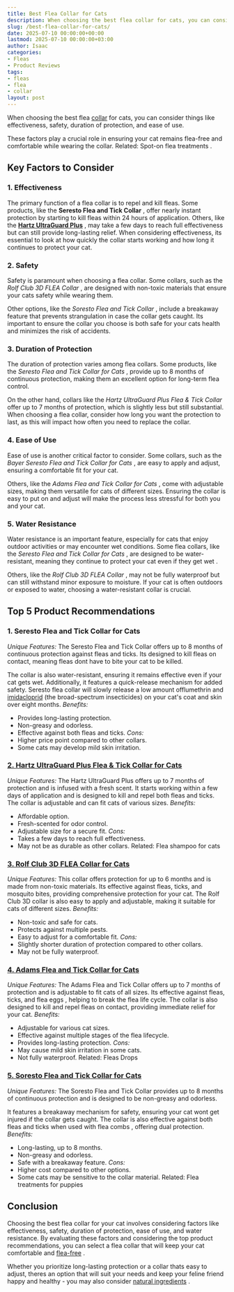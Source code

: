 ```yaml
---
title: Best Flea Collar for Cats
description: When choosing the best flea collar for cats, you can consider things like effectiveness, safety, duration of protection, and ease of use. These factors play a...
slug: /best-flea-collar-for-cats/
date: 2025-07-10 00:00:00+00:00
lastmod: 2025-07-10 00:00:00+03:00
author: Isaac
categories:
- Fleas
- Product Reviews
tags:
- fleas
- flea
- collar
layout: post
---
```

When choosing the best flea [collar](https://pestpolicy.com/do-flea-collars-work/) for cats, you can consider things like effectiveness, safety, duration of protection, and ease of use.

These factors play a crucial role in ensuring your cat remains flea-free and comfortable while wearing the collar. Related:
Spot-on flea treatments
.
## Key Factors to Consider
### **1. Effectiveness**
The primary function of a flea collar is to repel and kill fleas. Some products, like the
**Seresto Flea and Tick Collar**
, offer nearly instant protection by starting to kill fleas within 24 hours of application.
Others, like the
[**Hartz UltraGuard Plus**](https://www.amazon.com/dp/B00B8CG5NK/?tag=p-policy-20)
, may take a few days to reach full effectiveness but can still provide long-lasting relief. When considering effectiveness, its essential to look at
how quickly the collar starts working and how long it continues to protect your cat.
### **2. Safety**
Safety is paramount when choosing a flea collar. Some collars, such as the
*Rolf Club 3D FLEA Collar*
, are designed with non-toxic materials that ensure your cats safety while wearing them.

Other options, like the
*Soresto Flea and Tick Collar*
, include a breakaway feature that prevents strangulation in case the collar gets caught. Its important to ensure the collar you choose is both safe for your cats health and minimizes the risk of accidents.
### **3. Duration of Protection**
The duration of protection varies among flea collars. Some products, like the
*Seresto Flea and Tick Collar for Cats*
, provide up to 8 months of continuous protection, making them an excellent option for long-term flea control.

On the other hand, collars like the
*Hartz UltraGuard Plus Flea & Tick Collar*
offer up to 7 months of protection, which is slightly less but still substantial. When choosing a flea collar, consider how long you want the protection to last, as this will impact how often you need to replace the collar.
### **4. Ease of Use**
Ease of use is another critical factor to consider. Some collars, such as the
*Bayer Seresto Flea and Tick Collar for Cats*
, are easy to apply and adjust, ensuring a comfortable fit for your cat.

Others, like the
*Adams Flea and Tick Collar for Cats*
, come with adjustable sizes, making them versatile for cats of different sizes. Ensuring the collar is easy to put on and adjust will make the process less stressful for both you and your cat.
### **5. Water Resistance**
Water resistance is an important feature, especially for cats that enjoy outdoor activities or may encounter wet conditions. Some flea collars, like the
*Seresto Flea and Tick Collar for Cats*
, are designed to be water-resistant, meaning they continue to protect your cat even
if they get wet
.

Others, like the
*Rolf Club 3D FLEA Collar*
, may not be fully waterproof but can still withstand minor exposure to moisture. If your cat is often outdoors or exposed to water, choosing a water-resistant collar is crucial.
## Top 5 Product Recommendations
### **1. Seresto Flea and Tick Collar for Cats**
*Unique Features:*
The Seresto Flea and Tick Collar offers up to 8 months of continuous protection against fleas and ticks. Its designed to kill fleas on contact, meaning fleas dont have to bite your cat to be killed.

The collar is also water-resistant, ensuring it remains effective even if your cat gets wet. Additionally, it features a quick-release mechanism for added safety.
Seresto flea collar will slowly release a low amount offlumethrin and
[imidacloprid](https://www.sciencedirect.com/science/article/pii/S0304401717304703)
(the broad-spectrum insecticides) on your cat's coat and skin over eight months.
*Benefits:*
- Provides long-lasting protection.
- Non-greasy and odorless.
- Effective against both fleas and ticks.
*Cons:*
- Higher price point compared to other collars.
- Some cats may develop mild skin irritation.
### [**2. Hartz UltraGuard Plus Flea & Tick Collar for Cats**](https://www.amazon.com/dp/B00B8CG5NK/?tag=p-policy-20)
*Unique Features:*
The Hartz UltraGuard Plus offers up to 7 months of protection and is infused with a fresh scent. It starts working within a few days of application and is designed to kill and repel both fleas and ticks. The collar is adjustable and can fit cats of various sizes.
*Benefits:*
- Affordable option.
- Fresh-scented for odor control.
- Adjustable size for a secure fit.
*Cons:*
- Takes a few days to reach full effectiveness.
- May not be as durable as other collars.
Related:
Flea shampoo for cats
### [**3. Rolf Club 3D FLEA Collar for Cats**](https://www.amazon.com/dp/B01JQHKVPQ/?tag=p-policy-20)
*Unique Features:*
This collar offers protection for up to 6 months and is made from non-toxic materials. Its effective against fleas, ticks, and mosquito bites, providing comprehensive protection for your cat. The Rolf Club 3D collar is also easy to apply and adjustable, making it suitable for cats of different sizes.
*Benefits:*
- Non-toxic and safe for cats.
- Protects against multiple pests.
- Easy to adjust for a comfortable fit.
*Cons:*
- Slightly shorter duration of protection compared to other collars.
- May not be fully waterproof.
### [**4. Adams Flea and Tick Collar for Cats**](https://www.amazon.com/dp/B086X7JG6L/?tag=p-policy-20)
*Unique Features:*
The Adams Flea and Tick Collar offers up to 7 months of protection and is adjustable to fit cats of all sizes. Its effective against fleas, ticks, and
flea eggs
, helping to break the flea life cycle. The collar is also designed to kill and repel fleas on contact, providing immediate relief for your cat.
*Benefits:*
- Adjustable for various cat sizes.
- Effective against multiple stages of the flea lifecycle.
- Provides long-lasting protection.
*Cons:*
- May cause mild skin irritation in some cats.
- Not fully waterproof.
Related:
Fleas Drops
### [**5. Soresto Flea and Tick Collar for Cats**](https://www.amazon.com/dp/B00B8CG5NK/?tag=p-policy-20)
*Unique Features:*
The Soresto Flea and Tick Collar provides up to 8 months of continuous protection and is designed to be non-greasy and odorless.

It features a breakaway mechanism for safety, ensuring your cat wont get injured if the collar gets caught. The collar is also effective against both fleas and ticks when used with
flea combs
, offering dual protection.
*Benefits:*
- Long-lasting, up to 8 months.
- Non-greasy and odorless.
- Safe with a breakaway feature.
*Cons:*
- Higher cost compared to other options.
- Some cats may be sensitive to the collar material.
Related:
Flea treatments for puppies
## Conclusion
Choosing the best flea collar for your cat involves considering factors like effectiveness, safety, duration of protection, ease of use, and water resistance. By evaluating these factors and considering the top product recommendations, you can select a flea collar that will keep your cat comfortable and
[flea-free](https://pestpolicy.com/best-puppy-shampoo-for-fleas/)
.

Whether you prioritize long-lasting protection or a collar thats easy to adjust, theres an option that will suit your needs and keep your feline friend happy and healthy - you may also consider
[natural ingredients](https://pestpolicy.com/diatomaceous-earth-for-fleas-on-cats/)
.
